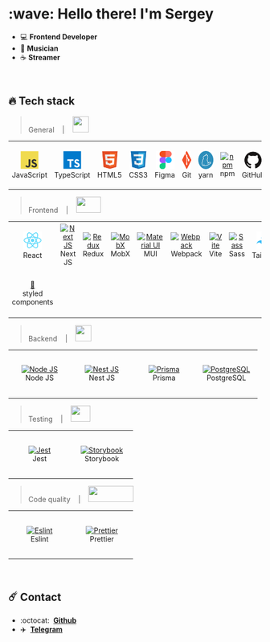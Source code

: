 <h1>:wave: Hello there! I'm Sergey</h1>

- :computer: __Frontend Developer__
- :musical_note: __Musician__
- :coffee: __Streamer__

<br>

<h2 align="left" id="merankori-stack">🔥 Tech stack</h2>

> General&nbsp;&nbsp;&nbsp;&nbsp;|&nbsp;&nbsp;&nbsp;&nbsp;<img width="32px" height="32px" src="https://cdn.7tv.app/emote/61f6ecb84f8c353cf9fc1021/1x.webp" alt=""/>

<table width='100%'>
  <tr>
    <td align="center" width="110" height="90">
      <a href="#merankori-stack">
        <img src="https://raw.githubusercontent.com/devicons/devicon/1119b9f84c0290e0f0b38982099a2bd027a48bf1/icons/javascript/javascript-original.svg" width="36" height="36" alt="JavaScript" />
      </a>
      <br>JavaScript
    </td>
    <td align="center" width="110" height="90">
      <a href="#merankori-stack">
        <img src="https://raw.githubusercontent.com/devicons/devicon/1119b9f84c0290e0f0b38982099a2bd027a48bf1/icons/typescript/typescript-original.svg" width="36" height="36" alt="TypeScript" />
      </a>
      <br>TypeScript
    </td>
        <td align="center" width="110" height="90">
      <a href="#merankori-stack">
        <img src="https://github.com/devicons/devicon/blob/master/icons/html5/html5-original.svg" width="36" height="36" alt="HTML5" />
      </a>
      <br>HTML5
    </td>
         <td align="center" width="110" height="90"> 
      <a href="#merankori-stack" >
        <img src="https://github.com/devicons/devicon/blob/master/icons/css3/css3-original.svg" width="36" height="36" alt="CSS3" />
      </a>
      <br>CSS3
    </td>
    <td align="center" width="110" height="90">
      <a href="#merankori-stack" >
        <img src="https://raw.githubusercontent.com/devicons/devicon/1119b9f84c0290e0f0b38982099a2bd027a48bf1/icons/figma/figma-original.svg" width="36" height="36" alt="Figma" />
      </a>
      <br>Figma
    </td>
    <td align="center" width="110" height="90">
      <a href="#merankori-stack">
        <img src="https://raw.githubusercontent.com/devicons/devicon/1119b9f84c0290e0f0b38982099a2bd027a48bf1/icons/git/git-original.svg" width="36" height="36" alt="Git" />
      </a>
      <br>Git
    </td>
    <td align="center" width="110" height="90"> 
      <a href="#merankori-stack">
        <img src="https://raw.githubusercontent.com/devicons/devicon/1119b9f84c0290e0f0b38982099a2bd027a48bf1/icons/yarn/yarn-original.svg" width="36" height="36" alt="yarn" />
      </a>
      <br>yarn
    </td>
    <td align="center" width="110" height="90"> 
      <a href="#merankori-stack">
        <img src="https://brandeps.com/icon-download/N/Npm-icon-vector-05.svg" width="36" height="36" alt="npm" />
      </a>
      <br>npm
    </td>
     <td align="center" width="110" height="90"> 
      <a href="#merankori-stack" >
        <img src="https://github.com/devicons/devicon/blob/master/icons/github/github-original.svg" width="36" height="36" alt="GitHub" />
      </a>
      <br>GitHub
    </td>
    <td align="center" width="110" height="90"> 
      <a href="#merankori-stack" >
        <img src="https://github.com/devicons/devicon/blob/master/icons/docker/docker-original.svg" width="36" height="36" alt="Docker" />
      </a>
      <br>Docker
    </td>
  </tr> 
</table>

> Frontend&nbsp;&nbsp;&nbsp;&nbsp;|&nbsp;&nbsp;&nbsp;&nbsp;<img width="49px" height="32px" src="https://cdn.7tv.app/emote/62ee402c5fa2f6bf37d5a50f/1x.webp" alt=""/>

<table width='100%'>
  <tr>
   <td align="center" width="110" height="90">
      <a href="#merankori-stack">
        <img src="https://github.com/devicons/devicon/blob/master/icons/react/react-original.svg" width="36" height="36" alt="React" />
      </a>
      <br>React
   </td>
     <td align="center" width="110" height="90">
      <a href="#merankori-stack" >
        <img src="https://raw.githubusercontent.com/samfromaway/samfromaway/master/.github/images/nextjs.png" width="36" height="36" alt="Next JS" />
      </a>
      <br>Next JS
    </td>
   <td align="center" width="110" height="90">
      <a href="#merankori-stack" >
        <img src="https://cdn.worldvectorlogo.com/logos/redux.svg" width="36" height="36" alt="Redux" />
      </a>
      <br>Redux
    </td>
    <td align="center" width="110" height="90"> 
      <a href="#merankori-stack" >
        <img src="https://brandeps.com/icon-download/M/Mobx-icon-vector-01.svg" width="36" height="36" alt="MobX" />
      </a>
      <br>MobX
    </td>
     <td align="center" width="110" height="90">
      <a href="#merankori-stack">
        <img src="https://media.zeemly.com/zeemly/product/material-ui.png" width="36" height="36" alt="Material UI" />
      </a>
      <br>MUI
    </td>
    <td align="center" width="110" height="90"> 
      <a href="#merankori-stack" >
        <img src="https://brandeps.com/icon-download/W/Webpack-icon-vector-02.svg" width="36" height="36" alt="Webpack" />
      </a>
      <br>Webpack
    </td>
    <td align="center" width="110" height="90"> 
      <a href="#merankori-stack" >
        <img src="https://vitejs.dev/logo.svg" width="36" height="36" alt="Vite" />
      </a>
      <br>Vite
    </td>
    <td align="center" width="110" height="90">
      <a href="#merankori-stack">
        <img src="https://brandeps.com/icon-download/S/Sass-icon-vector-04.svg" width="36" height="36" alt="Sass" />
      </a>
      <br>Sass
    </td>
   <td align="center" width="110" height="90">
      <a href="#merankori-stack">
        <img src="https://github.com/devicons/devicon/blob/master/icons/tailwindcss/tailwindcss-original.svg" width="36" height="36" alt="Tailwind" />
      </a>
      <br>Tailwind
    </td>
    <td align="center" width="110" height="90">
      <a href="#merankori-stack">
        <img src="https://cdn.worldvectorlogo.com/logos/bootstrap-4.svg" width="36" height="36" alt="Bootstrap" />
      </a>
      <br>Bootstrap
    </td>
  </tr>
  <tr>
    <td align="center" width="110" height="90">
      <a href="#merankori-stack">
        💅
      </a>
      <br>styled components
    </td>
  </tr>
</table>

> Backend&nbsp;&nbsp;&nbsp;&nbsp;|&nbsp;&nbsp;&nbsp;&nbsp;<img width="32px" height="32px" src="https://cdn.7tv.app/emote/61eeb935e6a39a7023c24ab6/1x.webp" alt=""/>

<table width='100%'>
  <tr>
    <td align="center" width="110" height="90"> 
      <a href="#merankori-stack" >
        <img src="https://brandeps.com/icon-download/N/Nodejs-icon-vector-02.svg" width="36" height="36" alt="Node JS" />
      </a>
      <br>Node JS
    </td>
    <td align="center" width="110" height="90"> 
      <a href="#merankori-stack" >
        <img src="https://brandeps.com/icon-download/N/Nestjs-icon-vector-01.svg" width="36" height="36" alt="Nest JS" />
      </a>
      <br>Nest JS
    </td>
    <td align="center" width="110" height="90">
      <a href="#merankori-stack" >
        <img src="https://brandeps.com/icon-download/P/Prisma-icon-vector-01.svg" width="36" height="36" alt="Prisma" />
      </a>
      <br>Prisma
    </td>
    <td align="center" width="110" height="90">
      <a href="#merankori-stack" >
        <img src="https://brandeps.com/logo-download/P/PostgreSQL-logo-vector-01.svg" width="36" height="36" alt="PostgreSQL" />
      </a>
      <br>PostgreSQL
    </td>
  </tr> 
</table>

> Testing&nbsp;&nbsp;&nbsp;&nbsp;|&nbsp;&nbsp;&nbsp;&nbsp;<img width="39px" height="32px" src="https://cdn.7tv.app/emote/649fc62a5763d8fb6c1cc074/1x.webp" alt=""/>

<table width='100%'>
  <tr>
     <td align="center" width="110" height="90"> 
      <a href="#merankori-stack" >
        <img src="https://brandeps.com/icon-download/J/Jest-icon-vector-02.svg" width="36" height="36" alt="Jest" />
      </a>
      <br>Jest
    </td>
        <td align="center" width="110" height="90"> 
      <a href="#merankori-stack" >
        <img src="https://brandeps.com/icon-download/S/Storybook-icon-vector-02.svg" width="36" height="36" alt="Storybook" />
      </a>
      <br>Storybook
    </td>
  </tr> 
</table>

> Code quality&nbsp;&nbsp;&nbsp;&nbsp;|&nbsp;&nbsp;&nbsp;&nbsp;<img width="90px" height="32px" src="https://cdn.7tv.app/emote/639f2a2bad3f28494b5f1a7c/1x.webp" alt=""/>

<table width='100%'>
  <tr>
     <td align="center" width="110" height="90">
      <a href="#merankori-stack">
        <img src="https://brandeps.com/icon-download/E/Eslint-icon-vector-02.svg" width="36" height="36" alt="Eslint" />
      </a>
      <br>Eslint
    </td>
    <td align="center" width="110" height="90">
      <a href="#merankori-stack">
        <img src="https://brandeps.com/icon-download/P/Prettier-icon-vector-02.svg" width="36" height="36" alt="Prettier" />
      </a>
      <br>Prettier
    </td>
  </tr> 
</table>

<br>

## ☄️ Contact

- :octocat: &nbsp;**[Github](https://github.com/merankori)**
- :airplane: &nbsp;**[Telegram](https://t.me/yaubilrep)**

<br>
